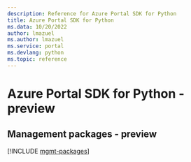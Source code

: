 ```yaml
---
description: Reference for Azure Portal SDK for Python
title: Azure Portal SDK for Python
ms.data: 10/20/2022
author: lmazuel
ms.author: lmazuel
ms.service: portal
ms.devlang: python
ms.topic: reference
---
```

# Azure Portal SDK for Python - preview

## Management packages - preview
[!INCLUDE [mgmt-packages](portal-mgmt-index.md)]
